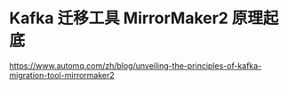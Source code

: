 # Kafka 迁移工具 MirrorMaker2 原理起底

https://www.automq.com/zh/blog/unveiling-the-principles-of-kafka-migration-tool-mirrormaker2

